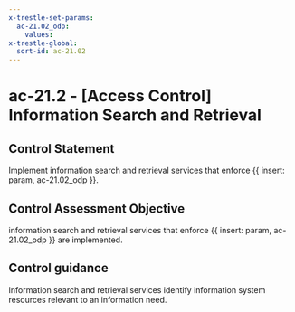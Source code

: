 ```yaml
---
x-trestle-set-params:
  ac-21.02_odp:
    values:
x-trestle-global:
  sort-id: ac-21.02
---
```


# ac-21.2 - \[Access Control\] Information Search and Retrieval

## Control Statement

Implement information search and retrieval services that enforce {{ insert: param, ac-21.02_odp }}.

## Control Assessment Objective

information search and retrieval services that enforce {{ insert: param, ac-21.02_odp }} are implemented.

## Control guidance

Information search and retrieval services identify information system resources relevant to an information need.
